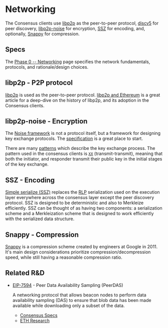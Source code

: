 # Networking

The Consensus clients use [libp2p][libp2p] as the peer-to-peer protocol,
[discv5][discv5] for peer discovery, [libp2p-noise][libp2p-noise] for
encryption, [SSZ][ssz] for encoding, and, optionally, [Snappy][snappy] for
compression.

## Specs

The [Phase 0 -- Networking][consensus-networking] page specifies the network
fundamentals, protocols, and rationale/design choices.

## libp2p - P2P protocol

[libp2p][libp2p] is used as the peer-to-peer protocol.
[libp2p and Ethereum][libp2p-and-eth] is a great article for a deep-dive on the
history of libp2p, and its adoption in the Consensus clients.

## libp2p-noise - Encryption

The [Noise framework][noise-framework] is not a protocol itself, but a framework
for designing key exchange protocols. The [specification][noise-specification]
is a great place to start.

There are many [patterns][noise-patterns] which describe the key exchange
process. The pattern used in the consensus clients is [`XX`][noise-xx]
(transmit-transmit), meaning that both the initiator, and responder transmit
their public key in the initial stages of the key exchange.

## SSZ - Encoding

[Simple serialize (SSZ)][ssz] replaces the [RLP][rlp] serialization used on the
execution layer everywhere across the consensus layer except the peer discovery
protocol. SSZ is designed to be deterministic and also to Merkleize efficiently.
SSZ can be thought of as having two components: a serialization scheme and a
Merkleization scheme that is designed to work efficiently with the serialized
data structure.

## Snappy - Compression

[Snappy][snappy] is a compression scheme created by engineers at Google in 2011.
It's main design considerations prioritize compression/decompression speed,
while still having a reasonable compression ratio.

## Related R&D

- [EIP-7594][peerdas-eip] - Peer Data Availability Sampling (PeerDAS)

  A networking protocol that allows beacon nodes to perform data availability
  sampling (DAS) to ensure that blob data has been made available while
  downloading only a subset of the data.
  - [Consensus Specs][peerdas-specs]
  - [ETH Research][peerdas-ethresearch]

[consensus-networking]: https://github.com/ethereum/consensus-specs/blob/dev/specs/phase0/p2p-interface.md
[discv5]: https://github.com/ethereum/devp2p/blob/master/discv5/discv5.md
[libp2p-and-eth]: https://blog.libp2p.io/libp2p-and-ethereum/
[libp2p-noise]: https://github.com/libp2p/specs/tree/master/noise
[libp2p]: https://docs.libp2p.io/
[noise-framework]: https://noiseprotocol.org/
[noise-patterns]: https://noiseexplorer.com/patterns/
[noise-specification]: https://noiseprotocol.org/noise.html
[noise-xx]: https://noiseexplorer.com/patterns/XX/
[peerdas-eip]: https://github.com/ethereum/EIPs/pull/8105
[peerdas-ethresearch]: https://ethresear.ch/t/peerdas-a-simpler-das-approach-using-battle-tested-p2p-components/16541
[peerdas-specs]: https://github.com/ethereum/consensus-specs/pull/3574
[rlp]: https://ethereum.org/developers/docs/data-structures-and-encoding/rlp
[snappy]: https://en.wikipedia.org/wiki/Snappy_(compression)
[ssz]: https://ethereum.org/developers/docs/data-structures-and-encoding/ssz
[blog]: https://medium.com/coinmonks/dissecting-the-ethereum-networking-stack-node-discovery-4b3f7895f83f
